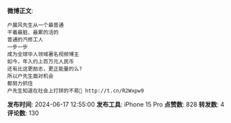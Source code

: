 **微博正文**: 
```
户晨风先生从一个最普通
干着最脏、最累的活的
普通的汽修工人
一步一步
成为全球华人领域著名视频博主
如今，年入约上百万元人民币
还有比这更励志，更正能量的么?
所以户先生面对机会
都努力抓住
户先生知道在社会上打拼的不易🙏 http://t.cn/R2Wxpw9
```
**发布时间**: 2024-06-17 12:55:00
**发布工具**: iPhone 15 Pro
**点赞数**: 828
**转发数**: 4
**评论数**: 130
